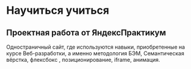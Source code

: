 <h1> Научиться учиться </h1>
<h2> Проектная работа от ЯндексПрактикум </h2>
<p> Одностраничный сайт, где используются навыки, приобретенные на курсе Веб-разработки, а именно методология БЭМ, Семантическая вёрстка, флексбокс
, позиционирование, iframe, анимация.
